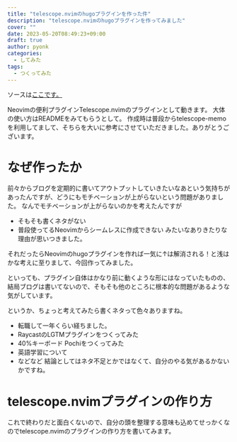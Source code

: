 ```yaml
---
title: "telescope.nvimのhugoプラグインを作った件"
description: "telescope.nvimのhugoプラグインを作ってみました"
cover: ""
date: 2023-05-20T08:49:23+09:00
draft: true
author: pyonk
categories:
  - してみた
tags:
  - つくってみた
---
```


ソースは[ここです。](https://github.com/pyonk/telescope-hugo.nvim)

Neovimの便利プラグインTelescope.nvimのプラグインとして動きます。
大体の使い方はREADMEをみてもらうとして。
作成時は普段からtelescope-memoを利用してまして、そちらを大いに参考にさせていただきました。ありがとうございます。

# なぜ作ったか
前々からブログを定期的に書いてアウトプットしていきたいなあという気持ちがあったんですが、どうにもモチベーションが上がらないという問題がありました。
なんでモチベーションが上がらないのかを考えたんですが
- そもそも書くネタがない
- 普段使ってるNeovimからシームレスに作成できない
みたいなありきたりな理由が思いつきました。

それだったらNeovimのhugoプラグインを作れば一気に↑は解消される！と浅はかな考えに至りまして、今回作ってみました。

といっても、プラグイン自体はかなり前に動くような形にはなっていたものの、結局ブログは書いてないので、そもそも他のところに根本的な問題があるような気がしています。

というか、ちょっと考えてみたら書くネタって色々ありますね。
- 転職して一年くらい経ちました。
- RaycastのLGTMプラグインをつくってみた
- 40%キーボード Pochiをつくってみた
- 英語学習について
- などなど
結論としてはネタ不足とかではなくて、自分のやる気があるかないかですね。

# telescope.nvimプラグインの作り方
これで終わりだと面白くないので、自分の頭を整理する意味も込めてせっかくなのでtelescope.nvimのプラグインの作り方を書いてみます。

